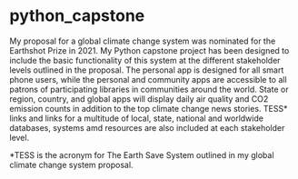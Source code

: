 # python_capstone
My proposal for a global climate change system was nominated for the Earthshot Prize in 2021. My Python capstone project has been designed to include the basic functionality of this system at the different stakeholder levels outlined in the proposal. The personal app is designed for all smart phone users, while the personal and community apps are accessible to all patrons of participating libraries in communities around the world. State or region, country, and global apps will display daily air quality and CO2 emission counts in addition to the top climate change news stories. TESS* links and links for a multitude of local, state, national and worldwide databases, systems amd resources are also included at each stakeholder level.

*TESS is the acronym for The Earth Save System outlined in my global climate change system proposal.
